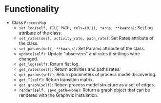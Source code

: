 # Functionality
* Class `ProcessMap`
  - `set_log(self, FILE_PATH, cols=(0,1), *args, **kwargs)`: Set Log attribute of the class.
  - `set_rates(self, activity_rate, path_rate)`: Set Rates attribute of the class.
  - `set_params(self, **kwargs)`: Set Params attribute of the class.
  - `update(self)`: Update "observers" and rates if settings were changed.
  - `get_log(self)`: Return flat log.
  - `get_rates(self)`: Return activities and paths rates.
  - `get_params(self)`: Return parameters of process model discovering.
  - `get_T(self)`: Return transition matrix.
  - `get_graph(self)`: Return process model structure as a set of edges.
  - `render(self, save_path=None)`: Return a graph object that can be rendered with the Graphviz installation.

